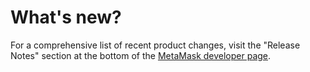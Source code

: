 # What's new?

For a comprehensive list of recent product changes, visit the "Release Notes" section at the bottom of the [MetaMask developer page](https://metamask.io/developer/).
